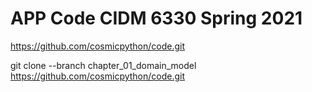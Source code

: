 # APP Code CIDM 6330 Spring 2021

https://github.com/cosmicpython/code.git

git clone --branch chapter_01_domain_model https://github.com/cosmicpython/code.git